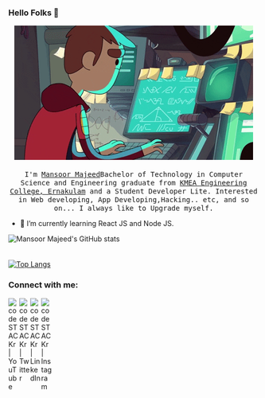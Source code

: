 ### Hello Folks 👋

 <p align="center">
 <img src = "computerProgrammer.gif">
  <br /><br />
  <samp>
    I'm <a href="https://www.linkedin.com/in/mansoor-majeed/">Mansoor Majeed</a>Bachelor of Technology in Computer Science and Engineering graduate from <a     href="http://www.kmeacollege.ac.in/">KMEA Engineering College, Ernakulam</a> and a Student Developer Lite. Interested in Web developing, App Developing,Hacking.. etc, and so on...
   I always like to Upgrade myself.
  </samp>
</p> 

- 🌱 I’m currently learning React JS and Node JS. 

<!--
**Mans22r/Mans22r** is a ✨ _special_ ✨ repository because its `README.md` (this file) appears on your GitHub profile.

Here are some ideas to get you started:

- 🔭 I’m currently studying at KMEA Engg collage, ERNAKULAM 
- 🌱 I’m currently learning  PROGRAMMING LANGUAGES
- 👯 I’m looking to collaborate on ...
- 🤔 I’m looking for help with ...
- 💬 Ask me about ...
- 📫 How to reach me: 
- 😄 Pronouns: ...
- ⚡ Fun fact: ...
-->

![Mansoor Majeed's GitHub stats](https://github-readme-stats.vercel.app/api?username=Mans22r&show_icons=true&theme=radical)
<br><br><br>
[![Top Langs](https://github-readme-stats.vercel.app/api/top-langs/?username=Mans22r)](https://github.com/Mans22r/github-readme-stats)
<!--
<br><br><br>
[![willianrod's wakatime stats](https://github-readme-stats.vercel.app/api/wakatime?username=Mans22r)](https://github.com/Mans22r/github-readme-stats)
-->



### Connect with me:

[<img align="left" alt="codeSTACKr | YouTube" width="22px" src="https://cdn.jsdelivr.net/npm/simple-icons@v3/icons/facebook.svg" />][facebook]
[<img align="left" alt="codeSTACKr | Twitter" width="22px" src="https://cdn.jsdelivr.net/npm/simple-icons@v3/icons/twitter.svg" />][twitter]
[<img align="left" alt="codeSTACKr | LinkedIn" width="22px" src="https://cdn.jsdelivr.net/npm/simple-icons@v3/icons/linkedin.svg" />][linkedin]
[<img align="left" alt="codeSTACKr | Instagram" width="22px" src="https://cdn.jsdelivr.net/npm/simple-icons@v3/icons/instagram.svg" />][instagram]


[twitter]: https://twitter.com/Mans22r
[facebook]: https://www.facebook.com/mansoor.majeed.731
[instagram]: https://instagram.com/_mans_22_r_/
[linkedin]: https://linkedin.com/in/mansoor-majeed/
